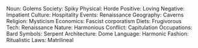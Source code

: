 Noun: Golems
Society: Spiky
Physical: Horde
Positive: Loving
Negative: Impatient
Culture: Hospitality
Events: Renaissance
Geography: Caverns
Religion: Mysticism
Economics: Fascist corporatism
Diets: Frugivorous
Tech: Renaissance
Nature: Harmonious
Conflict: Capitulation
Occupations: Bard
Symbols: Serpent
Architecture: Dome
Language: Harmonic
Fashion: Ritualistic
Laws: Matrilineal
